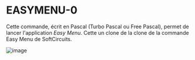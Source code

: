 # EASYMENU-0
Cette commande, écrit en Pascal (Turbo Pascal ou Free Pascal), permet de lancer l'application <i>Easy Menu</i>. Cette un clone de la clone de la commande Easy Menu de SoftCircuits.

![image](https://github.com/gladir/EASYMENU-0/assets/11842176/83770a89-1ef4-4858-bf4d-d89b39d6d09b)
